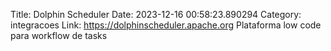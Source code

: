 Title: Dolphin Scheduler
Date: 2023-12-16 00:58:23.890294
Category: integracoes
Link: https://dolphinscheduler.apache.org
Plataforma low code para workflow de tasks
